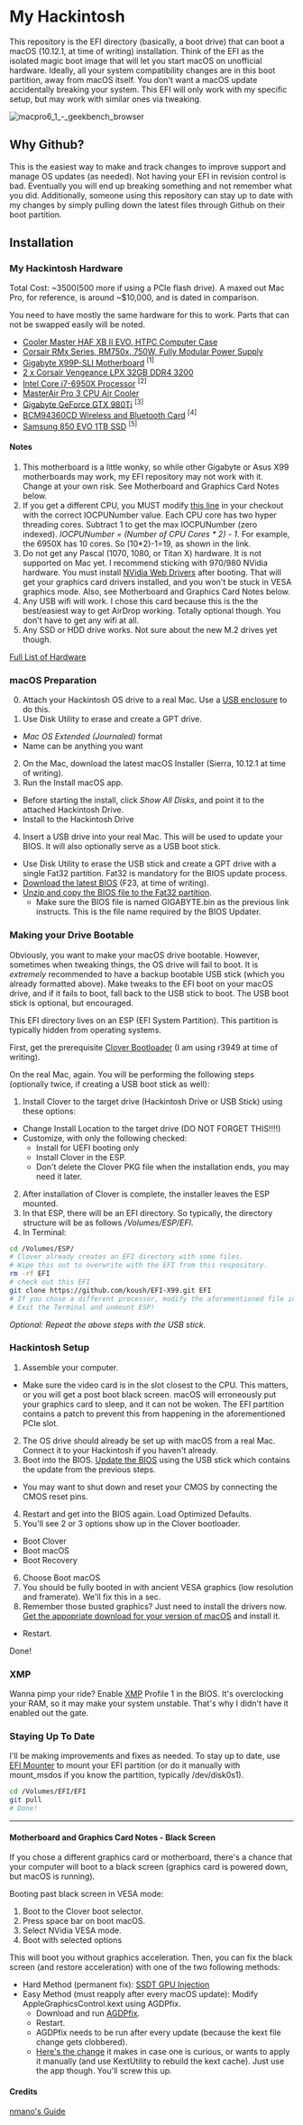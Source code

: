 # My Hackintosh

This repository is the EFI directory (basically, a boot drive) that can boot a macOS (10.12.1, at time of writing) installation. Think of the EFI as the isolated magic boot image that will let you start macOS on unofficial hardware. Ideally, all your system compatibility changes are in this boot partition, away from macOS itself. You don't want a macOS update accidentally breaking your system.
This EFI will only work with my specific setup, but may work with similar ones via tweaking.

![macpro6_1_-_geekbench_browser](https://cloud.githubusercontent.com/assets/73924/20958327/f1370bc8-bc09-11e6-823b-833d1da15cbd.png)

## Why Github?

This is the easiest way to make and track changes to improve support and manage OS updates (as needed). Not having your EFI in revision control is bad. Eventually you will end up breaking something and not remember what you did.
Additionally, someone using this repository can stay up to date with my changes by simply pulling down the latest files through Github on their boot partition.

## Installation

### My Hackintosh Hardware

Total Cost: ~$3500 ($500 more if using a PCIe flash drive). A maxed out Mac Pro, for reference, is around ~$10,000, and is dated in comparison.

You need to have mostly the same hardware for this to work. Parts that can not be swapped easily will be noted.

* [Cooler Master HAF XB II EVO, HTPC Computer Case](http://amzn.to/2h4oiqI)
* [Corsair RMx Series, RM750x, 750W, Fully Modular Power Supply](http://amzn.to/2g8zbe4)
* [Gigabyte X99P-SLI Motherboard](http://amzn.to/2g8vxAR) <sup>[1]</sup>
* [2 x Corsair Vengeance LPX 32GB DDR4 3200](http://amzn.to/2h4l729)
* [Intel Core i7-6950X Processor](http://amzn.to/2gBbozC) <sup>[2]</sup>
* [MasterAir Pro 3 CPU Air Cooler](http://amzn.to/2h4pL0k)
* [Gigabyte GeForce GTX 980Ti](http://amzn.to/2h1rDXd) <sup>[3]</sup>
* [BCM94360CD Wireless and Bluetooth Card](http://amzn.to/2g8AQ3m) <sup>[4]</sup>
* [Samsung 850 EVO 1TB SSD](http://amzn.to/2h2yJuG) <sup>[5]</sup>

#### Notes
1. This motherboard is a little wonky, so while other Gigabyte or Asus X99 motherboards may work, my EFI repository may not work with it. Change at your own risk. See Motherboard and Graphics Card Notes below.
2. If you get a different CPU, you MUST modify [this line](https://github.com/koush/EFI-X99/blob/master/CLOVER/kexts/Other/VoodooTSCSync.kext/Contents/Info.plist#L54) in your checkout with the correct IOCPUNumber value. Each CPU core has two hyper threading cores. Subtract 1 to get the max IOCPUNumber (zero indexed). _IOCPUNumber = (Number of CPU Cores * 2) - 1_. For example, the 6950X has 10 cores. So (10*2)-1=19, as shown in the link.
3. Do not get any Pascal (1070, 1080, or Titan X) hardware. It is not supported on Mac yet. I recommend sticking with 970/980 NVidia hardware. You must install [NVidia Web Drivers](http://www.insanelymac.com/forum/topic/306535-nvidia-web-driver-updates-for-el-capitan-update-10242016/) after booting. That will get your graphics card drivers installed, and you won't be stuck in VESA graphics mode. Also, see Motherboard and Graphics Card Notes below.
4. Any USB wifi will work. I chose this card because this is the the best/easiest way to get AirDrop working. Totally optional though. You don't have to get any wifi at all.
5. Any SSD or HDD drive works. Not sure about the new M.2 drives yet though.

[Full List of Hardware](http://a.co/7V7E9QI)

### macOS Preparation
0. Attach your Hackintosh OS drive to a real Mac. Use a [USB enclosure](http://amzn.to/2h4wuY0) to do this.
1. Use Disk Utility to erase and create a GPT drive.
  * _Mac OS Extended (Journaled)_ format
  * Name can be anything you want
2. On the Mac, download the latest macOS Installer (Sierra, 10.12.1 at time of writing).
3. Run the Install macOS app.
  * Before starting the install, click _Show All Disks_, and point it to the attached Hackintosh Drive.
  * Install to the Hackintosh Drive
4. Insert a USB drive into your real Mac. This will be used to update your BIOS. It will also optionally serve as a USB boot stick.
  * Use Disk Utility to erase the USB stick and create a GPT drive with a single Fat32 partition. Fat32 is mandatory for the BIOS update process.
  * [Download the latest BIOS](http://www.gigabyte.com/products/product-page.aspx?pid=5658#bios) (F23, at time of writing).
  * [Unzip and copy the BIOS file to the Fat32 partition](https://www.gigabytenordic.com/update-bios-using-q-flash-plus-x99-motherboards/).
    * Make sure the BIOS file is named GIGABYTE.bin as the previous link instructs. This is the file name required by the BIOS Updater.

### Making your Drive Bootable

Obviously, you want to make your macOS drive bootable. However, sometimes when tweaking things, the OS drive will fail to boot. It is *extremely* recommended to have a backup bootable USB stick (which you already formatted above). Make tweaks to the EFI boot on your macOS drive, and if it fails to boot, fall back to the USB stick to boot. The USB boot stick is optional, but encouraged.

This EFI directory lives on an ESP (EFI System Partition). This partition is typically hidden from operating systems.

First, get the prerequisite [Clover Bootloader](https://sourceforge.net/projects/cloverefiboot/files/Installer/) (I am using r3949 at time of writing).

On the real Mac, again. You will be performing the following steps (optionally twice, if creating a USB boot stick as well):

1. Install Clover to the target drive (Hackintosh Drive or USB Stick) using these options:
  * Change Install Location to the target drive (DO NOT FORGET THIS!!!!)
  * Customize, with only the following checked:
    * Install for UEFI booting only
    * Install Clover in the ESP.
    * Don't delete the Clover PKG file when the installation ends, you may need it later.
2. After installation of Clover is complete, the installer leaves the ESP mounted.
3. In that ESP, there will be an EFI directory. So typically, the directory structure will be as follows _/Volumes/ESP/EFI_.
4. In Terminal:
```sh
cd /Volumes/ESP/
# Clover already creates an EFI directory with some files.
# Wipe this out to overwrite with the EFI from this respository.
rm -rf EFI
# check out this EFI
git clone https://github.com/koush/EFI-X99.git EFI
# If you chose a different processor, modify the aforementioned file in VoodooTSCSync.kext.
# Exit the Terminal and unmount ESP! 
```

_Optional: Repeat the above steps with the USB stick._

### Hackintosh Setup

1. Assemble your computer.
  * Make sure the video card is in the slot closest to the CPU. This matters, or you will get a post boot black screen. macOS will erroneously put your graphics card to sleep, and it can not be woken. The EFI partition contains a patch to prevent this from happening in the aforementioned PCIe slot.
2. The OS drive should already be set up with macOS from a real Mac. Connect it to your Hackintosh if you haven't already.
3. Boot into the BIOS. [Update the BIOS](https://www.gigabytenordic.com/update-bios-using-q-flash-plus-x99-motherboards/) using the USB stick which contains the update from the previous steps.
  * You may want to shut down and reset your CMOS by connecting the CMOS reset pins.
4. Restart and get into the BIOS again. Load Optimized Defaults.
5. You'll see 2 or 3 options show up in the Clover bootloader.
 * Boot Clover
 * Boot macOS
 * Boot Recovery
6. Choose Boot macOS
7. You should be fully booted in with ancient VESA graphics (low resolution and framerate). We'll fix this in a sec.
8. Remember those busted graphics? Just need to install the drivers now. [Get the appopriate download for your version of macOS](http://www.insanelymac.com/forum/topic/312525-nvidia-web-driver-updates-for-macos-sierra-update-11032016/) and install it.
 * Restart.

Done!

### XMP
Wanna pimp your ride? Enable [XMP](http://www.intel.com/content/www/us/en/gaming/extreme-memory-profile-xmp.html) Profile 1 in the BIOS. It's overclocking your RAM, so it may make your system unstable. That's why I didn't have it enabled out the gate.

### Staying Up To Date
I'll be making improvements and fixes as needed. To stay up to date, use [EFI Mounter](http://www.insanelymac.com/forum/files/file/528-efi-mounter/) to mount your EFI partition (or do it manually with mount_msdos if you know the partition, typically /dev/disk0s1).

```sh
cd /Volumes/EFI/EFI
git pull
# Done!
```

---

#### Motherboard and Graphics Card Notes - Black Screen
If you chose a different graphics card or motherboard, there's a chance that your computer will boot to a black screen (graphics card is powered down, but macOS is running).

Booting past black screen in VESA mode:
  1. Boot to the Clover boot selector.
  2. Press space bar on boot macOS.
  3. Select NVidia VESA mode.
  4. Boot with selected options

This will boot you without graphics acceleration. Then, you can fix the black screen (and restore acceleration) with one of the two following methods:
  * Hard Method (permanent fix): [SSDT GPU Injection](https://www.tonymacx86.com/threads/ssdt-gpu-graphics-card-injection.183354/)
  * Easy Method (must reapply after every macOS update): Modify AppleGraphicsControl.kext using AGDPfix.
    * Download and run [AGDPfix](http://www.insanelymac.com/forum/files/file/424-agdpfix/).
    * Restart.
    * AGDPfix needs to be run after every update (because the kext file change gets clobbered).
    * [Here's the change](https://github.com/koush/EFI-X99/blob/master/AppleGraphicsControl.kext.diff) it makes in case one is curious, or wants to apply it manually (and use KextUtility to rebuild the kext cache). Just use the app though. You'll screw this up.

#### Credits
[nmano's Guide](https://www.tonymacx86.com/threads/mac-osx-10-12-with-x99-broadwell-e-family-and-haswell-e-family.197513/)
